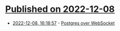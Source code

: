 # [Published on 2022-12-08](index.md)

* [2022-12-08, 16:18:57](https://news.ycombinator.com/item?id=33909616) - [Postgres over WebSocket](https://neon.tech/blog/serverless-driver-for-postgres/)
